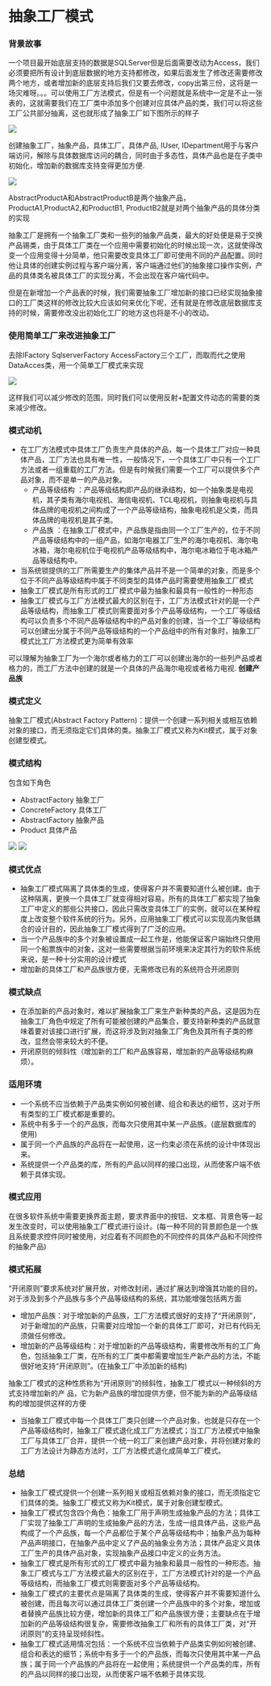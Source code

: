 # 抽象工厂模式


### 背景故事

一个项目最开始底层支持的数据是SQLServer但是后面需要改动为Access，我们必须要把所有设计到底层数据的地方支持都修改，如果后面发生了修改还需要修改两个地方，或者增加新的底层支持后我们又要去修改，copy出第三份，这将是一场灾难呀。。。可以使用工厂方法模式，但是有一个问题就是系统中一定是不止一张表的，这就需要我们在工厂类中添加多个创建对应具体产品的类，我们可以将这些工厂公共部分抽离，这也就形成了抽象工厂如下图所示的样子

&#x20;![](https://img-blog.csdnimg.cn/img\_convert/3405feb0f58e89fb2b14fdf6ddd2a3d1.png)&#x20;

创建抽象工厂，抽象产品，具体工厂，具体产品, IUser, IDepartment用于与客户端访问，解除与具体数据库访问的耦合，同时由于多态性，具体产品也是在子类中初始化，增加新的数据库支持变得更加方便.

![](https://img-blog.csdnimg.cn/img\_convert/f0e0127cc86c61b8e5fda22d66de01a9.png)

AbstractProductA和AbstractProductB是两个抽象产品，ProductA1,ProductA2,和ProductB1, ProductB2就是对两个抽象产品的具体分类的实现

抽象工厂是拥有一个抽象工厂类和一些列的抽象产品类，最大的好处便是易于交换产品锡类，由于具体工厂类在一个应用中需要初始化的时候出现一次，这就使得改变一个应用变得十分简单，他只需要改变具体工厂即可使用不同的产品配置。同时他让具体的创建实例过程与客户端分离，客户端通过他们的抽象接口操作实例，产品的具体类名被具体工厂的实现分离，不会出现在客户端代码中。

但是在新增加一个产品表的时候，我们需要抽象工厂增加新的接口已经实现抽象接口的工厂类这样的修改比较大应该如何来优化下呢，还有就是在修改底层数据库支持的时候，需要修改没出初始化工厂的地方这也将是不小的改动。

### 使用简单工厂来改进抽象工厂

去除IFactory SqlserverFactory AccessFactory三个工厂，而取而代之使用DataAcces类，用一个简单工厂模式来实现

&#x20;![](https://img-blog.csdnimg.cn/img\_convert/bb9e1c3e4b1960506a52dea5a8ff0af8.png)

这样我们可以减少修改的范围，同时我们可以使用反射+配置文件动态的需要的类来减少修改。

### 模式动机

* 在工厂方法模式中具体工厂负责生产具体的产品，每一个具体工厂对应一种具体产品，工厂方法也具有唯一性，一般情况下，一个具体工厂中只有一个工厂方法或者一组重载的工厂方法。但是有时候我们需要一个工厂可以提供多个产品对象，而不是单一的产品对象。
  * 产品等级结构 ：产品等级结构即产品的继承结构，如一个抽象类是电视机，其子类有海尔电视机、海信电视机、TCL电视机，则抽象电视机与具体品牌的电视机之间构成了一个产品等级结构，抽象电视机是父类，而具体品牌的电视机是其子类。
  * 产品族 ：在抽象工厂模式中，产品族是指由同一个工厂生产的，位于不同产品等级结构中的一组产品，如海尔电器工厂生产的海尔电视机、海尔电冰箱，海尔电视机位于电视机产品等级结构中，海尔电冰箱位于电冰箱产品等级结构中。
* 当系统锁提供的工厂所需要生产的集体产品并不是一个简单的对象，而是多个位于不同产品等级结构中属于不同类型的具体产品时需要使用抽象工厂模式
* 抽象工厂模式是所有形式的工厂模式中最为抽象和最具有一般性的一种形态
* 抽象工厂模式与工厂方法模式最大的区别在于，工厂方法模式针对的是一个产品等级结构，而抽象工厂模式则需要面对多个产品等级结构，一个工厂等级结构可以负责多个不同产品等级结构中的产品对象的创建，当一个工厂等级结构可以创建出分属于不同产品等级结构的一个产品组中的所有对象时，抽象工厂模式比工厂方法模式更为简单有效率

可以理解为抽象工厂为一个海尔或者格力的工厂可以创建出海尔的一些列产品或者格力的，而工厂方法中创建的就是一个具体的产品海尔电视或者格力电视. **创建产品族**

### 模式定义

抽象工厂模式(Abstract Factory Pattern)：提供一个创建一系列相关或相互依赖对象的接口，而无须指定它们具体的类。抽象工厂模式又称为Kit模式，属于对象创建型模式。

### 模式结构

包含如下角色

* AbstractFactory 抽象工厂
* ConcreteFactory 具体工厂
* AbstractFactory 抽象产品
* Product 具体产品

&#x20;![](https://img-blog.csdnimg.cn/img\_convert/f0e0127cc86c61b8e5fda22d66de01a9.png) ![](https://img-blog.csdnimg.cn/img\_convert/d6a73c5549c2ec717a0e506f4f6f20fb.png)

### 模式优点

* 抽象工厂模式隔离了具体类的生成，使得客户并不需要知道什么被创建。由于这种隔离，更换一个具体工厂就变得相对容易。所有的具体工厂都实现了抽象工厂中定义的那些公共接口，因此只需改变具体工厂的实例，就可以在某种程度上改变整个软件系统的行为。另外，应用抽象工厂模式可以实现高内聚低耦合的设计目的，因此抽象工厂模式得到了广泛的应用。
* 当一个产品族中的多个对象被设置成一起工作是，他能保证客户端始终只使用同一个船票族中的对象，这对一些需要根据当前环境来决定其行为的软件系统来说，是一种十分实用的设计模式
* 增加新的具体工厂和产品族很方便，无需修改已有的系统符合开闭原则

### 模式缺点

* 在添加新的产品对象时，难以扩展抽象工厂来生产新种类的产品，这是因为在抽象工厂角色中规定了所有可能被创建的产品集合，要支持新种类的产品就意味着要对该接口进行扩展，而这将涉及到对抽象工厂角色及其所有子类的修改，显然会带来较大的不便。
* 开闭原则的倾斜性（增加新的工厂和产品族容易，增加新的产品等级结构麻烦）。

### 适用环境

* 一个系统不应当依赖于产品类实例如何被创建、组合和表达的细节，这对于所有类型的工厂模式都是重要的。
* 系统中有多于一个的产品族，而每次只使用其中某一产品族。(底层数据库的使用)
* 属于同一个产品族的产品将在一起使用，这一约束必须在系统的设计中体现出来。
* 系统提供一个产品类的库，所有的产品以同样的接口出现，从而使客户端不依赖于具体实现。

### 模式应用

在很多软件系统中需要更换界面主题，要求界面中的按钮、文本框、背景色等一起发生改变时，可以使用抽象工厂模式进行设计。(每一种不同的背景颜色是一个族且系统要求控件同时被使用，对应着有不同颜色的不同控件的具体产品和不同控件的抽象产品)

### 模式拓展

“开闭原则”要求系统对扩展开放，对修改封闭，通过扩展达到增强其功能的目的。对于涉及到多个产品族与多个产品等级结构的系统，其功能增强包括两方面

* 增加产品族：对于增加新的产品族，工厂方法模式很好的支持了“开闭原则”，对于新增加的产品族，只需要对应增加一个新的具体工厂即可，对已有代码无须做任何修改。
* 增加新的产品等级结构：对于增加新的产品等级结构，需要修改所有的工厂角色，包括抽象工厂类，在所有的工厂类中都需要增加生产新产品的方法，不能很好地支持“开闭原则”。(在抽象工厂中添加新的结构)

抽象工厂模式的这种性质称为“开闭原则”的倾斜性，抽象工厂模式以一种倾斜的方式支持增加新的产 品，它为新产品族的增加提供方便，但不能为新的产品等级结构的增加提供这样的方便

* 当抽象工厂模式中每一个具体工厂类只创建一个产品对象，也就是只存在一个产品等级结构时，抽象工厂模式退化成工厂方法模式；当工厂方法模式中抽象工厂与具体工厂合并，提供一个统一的工厂来创建产品对象，并将创建对象的工厂方法设计为静态方法时，工厂方法模式退化成简单工厂模式。

### 总结

* 抽象工厂模式提供一个创建一系列相关或相互依赖对象的接口，而无须指定它们具体的类。抽象工厂模式又称为Kit模式，属于对象创建型模式。
* 抽象工厂模式包含四个角色：抽象工厂用于声明生成抽象产品的方法；具体工厂实现了抽象工厂声明的生成抽象产品的方法，生成一组具体产品，这些产品构成了一个产品族，每一个产品都位于某个产品等级结构中；抽象产品为每种产品声明接口，在抽象产品中定义了产品的抽象业务方法；具体产品定义具体工厂生产的具体产品对象，实现抽象产品接口中定义的业务方法。
* 抽象工厂模式是所有形式的工厂模式中最为抽象和最具一般性的一种形态。抽象工厂模式与工厂方法模式最大的区别在于，工厂方法模式针对的是一个产品等级结构，而抽象工厂模式则需要面对多个产品等级结构。
* 抽象工厂模式的主要优点是隔离了具体类的生成，使得客户并不需要知道什么被创建，而且每次可以通过具体工厂类创建一个产品族中的多个对象，增加或者替换产品族比较方便，增加新的具体工厂和产品族很方便；主要缺点在于增加新的产品等级结构很复杂，需要修改抽象工厂和所有的具体工厂类，对“开闭原则”的支持呈现倾斜性。
* 抽象工厂模式适用情况包括：一个系统不应当依赖于产品类实例如何被创建、组合和表达的细节；系统中有多于一个的产品族，而每次只使用其中某一产品族；属于同一个产品族的产品将在一起使用；系统提供一个产品类的库，所有的产品以同样的接口出现，从而使客户端不依赖于具体实现.
